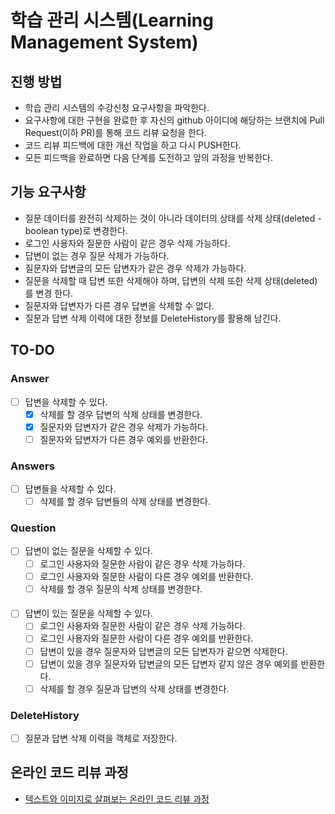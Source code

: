 # 학습 관리 시스템(Learning Management System)
## 진행 방법
* 학습 관리 시스템의 수강신청 요구사항을 파악한다.
* 요구사항에 대한 구현을 완료한 후 자신의 github 아이디에 해당하는 브랜치에 Pull Request(이하 PR)를 통해 코드 리뷰 요청을 한다.
* 코드 리뷰 피드백에 대한 개선 작업을 하고 다시 PUSH한다.
* 모든 피드백을 완료하면 다음 단계를 도전하고 앞의 과정을 반복한다.

## 기능 요구사항
* 질문 데이터를 완전히 삭제하는 것이 아니라 데이터의 상태를 삭제 상태(deleted - boolean type)로 변경한다.
* 로그인 사용자와 질문한 사람이 같은 경우 삭제 가능하다.
* 답변이 없는 경우 질문 삭제가 가능하다.
* 질문자와 답변글의 모든 답변자가 같은 경우 삭제가 가능하다.
* 질문을 삭제할 때 답변 또한 삭제해야 하며, 답변의 삭제 또한 삭제 상태(deleted)를 변경
한다.
* 질문자와 답변자가 다른 경우 답변을 삭제할 수 없다.
* 질문과 답변 삭제 이력에 대한 정보를 DeleteHistory를 활용해 남긴다.

## TO-DO
### Answer
* [ ] 답변을 삭제할 수 있다.
  * [X] 삭제를 할 경우 답변의 삭제 상태를 변경한다.
  * [X] 질문자와 답변자가 같은 경우 삭제가 가능하다.
  * [ ] 질문자와 답변자가 다른 경우 예외를 반환한다.

### Answers
* [ ] 답변들을 삭제할 수 있다.
  * [ ] 삭제를 할 경우 답변들의 삭제 상태를 변경한다.

### Question
* [ ] 답변이 없는 질문을 삭제할 수 있다.
  * [ ] 로그인 사용자와 질문한 사람이 같은 경우 삭제 가능하다.
  * [ ] 로그인 사용자와 질문한 사람이 다른 경우 예외를 반환한다.
  * [ ] 삭제를 할 경우 질문의 삭제 상태를 변경한다.
####
* [ ] 답변이 있는 질문을 삭제할 수 있다.
  * [ ] 로그인 사용자와 질문한 사람이 같은 경우 삭제 가능하다.
  * [ ] 로그인 사용자와 질문한 사람이 다른 경우 예외를 반환한다.
  * [ ] 답변이 있을 경우 질문자와 답변글의 모든 답변자가 같으면 삭제한다.
  * [ ] 답변이 있을 경우 질문자와 답변글의 모든 답변자 같지 않은 경우 예외를 반환한다.
  * [ ] 삭제를 할 경우 질문과 답변의 삭제 상태를 변경한다.
  
### DeleteHistory
* [ ] 질문과 답변 삭제 이력을 객체로 저장한다.

## 온라인 코드 리뷰 과정
* [텍스트와 이미지로 살펴보는 온라인 코드 리뷰 과정](https://github.com/next-step/nextstep-docs/tree/master/codereview)
